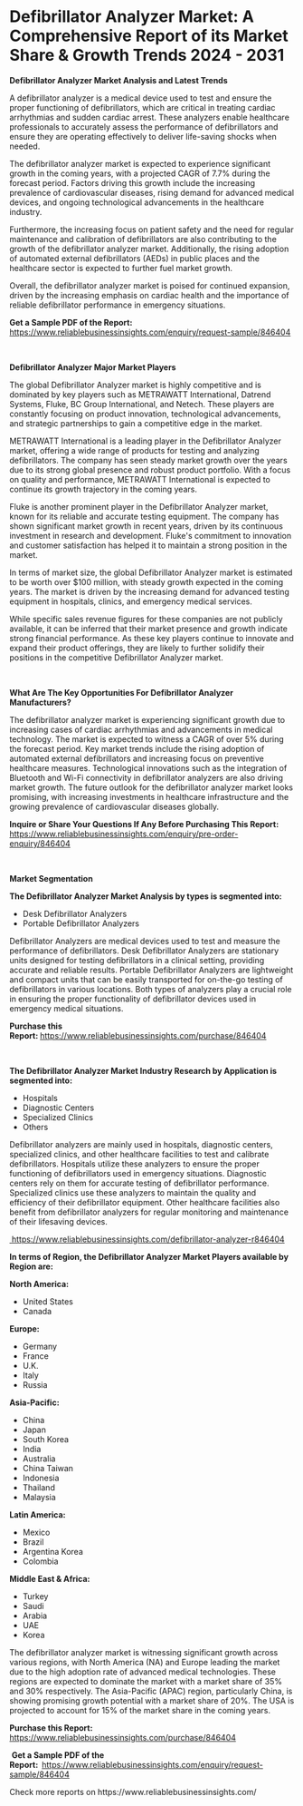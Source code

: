 <p><h1>Defibrillator Analyzer Market: A Comprehensive Report of its Market Share & Growth Trends 2024 - 2031</h1></p><p><strong>Defibrillator Analyzer Market Analysis and Latest Trends</strong></p>
<p><p>A defibrillator analyzer is a medical device used to test and ensure the proper functioning of defibrillators, which are critical in treating cardiac arrhythmias and sudden cardiac arrest. These analyzers enable healthcare professionals to accurately assess the performance of defibrillators and ensure they are operating effectively to deliver life-saving shocks when needed.</p><p>The defibrillator analyzer market is expected to experience significant growth in the coming years, with a projected CAGR of 7.7% during the forecast period. Factors driving this growth include the increasing prevalence of cardiovascular diseases, rising demand for advanced medical devices, and ongoing technological advancements in the healthcare industry.</p><p>Furthermore, the increasing focus on patient safety and the need for regular maintenance and calibration of defibrillators are also contributing to the growth of the defibrillator analyzer market. Additionally, the rising adoption of automated external defibrillators (AEDs) in public places and the healthcare sector is expected to further fuel market growth.</p><p>Overall, the defibrillator analyzer market is poised for continued expansion, driven by the increasing emphasis on cardiac health and the importance of reliable defibrillator performance in emergency situations.</p></p>
<p><strong>Get a Sample PDF of the Report:&nbsp;</strong> <a href="https://www.reliablebusinessinsights.com/enquiry/request-sample/846404">https://www.reliablebusinessinsights.com/enquiry/request-sample/846404</a></p>
<p>&nbsp;</p>
<p><strong>Defibrillator Analyzer Major Market Players</strong></p>
<p><p>The global Defibrillator Analyzer market is highly competitive and is dominated by key players such as METRAWATT International, Datrend Systems, Fluke, BC Group International, and Netech. These players are constantly focusing on product innovation, technological advancements, and strategic partnerships to gain a competitive edge in the market.</p><p>METRAWATT International is a leading player in the Defibrillator Analyzer market, offering a wide range of products for testing and analyzing defibrillators. The company has seen steady market growth over the years due to its strong global presence and robust product portfolio. With a focus on quality and performance, METRAWATT International is expected to continue its growth trajectory in the coming years.</p><p>Fluke is another prominent player in the Defibrillator Analyzer market, known for its reliable and accurate testing equipment. The company has shown significant market growth in recent years, driven by its continuous investment in research and development. Fluke's commitment to innovation and customer satisfaction has helped it to maintain a strong position in the market.</p><p>In terms of market size, the global Defibrillator Analyzer market is estimated to be worth over $100 million, with steady growth expected in the coming years. The market is driven by the increasing demand for advanced testing equipment in hospitals, clinics, and emergency medical services.</p><p>While specific sales revenue figures for these companies are not publicly available, it can be inferred that their market presence and growth indicate strong financial performance. As these key players continue to innovate and expand their product offerings, they are likely to further solidify their positions in the competitive Defibrillator Analyzer market.</p></p>
<p>&nbsp;</p>
<p><strong>What Are The Key Opportunities For Defibrillator Analyzer Manufacturers?</strong></p>
<p><p>The defibrillator analyzer market is experiencing significant growth due to increasing cases of cardiac arrhythmias and advancements in medical technology. The market is expected to witness a CAGR of over 5% during the forecast period. Key market trends include the rising adoption of automated external defibrillators and increasing focus on preventive healthcare measures. Technological innovations such as the integration of Bluetooth and Wi-Fi connectivity in defibrillator analyzers are also driving market growth. The future outlook for the defibrillator analyzer market looks promising, with increasing investments in healthcare infrastructure and the growing prevalence of cardiovascular diseases globally.</p></p>
<p><strong>Inquire or Share Your Questions If Any Before Purchasing This Report:</strong> <a href="https://www.reliablebusinessinsights.com/enquiry/pre-order-enquiry/846404">https://www.reliablebusinessinsights.com/enquiry/pre-order-enquiry/846404</a></p>
<p>&nbsp;</p>
<p><strong>Market Segmentation</strong></p>
<p><strong>The Defibrillator Analyzer Market Analysis by types is segmented into:</strong></p>
<p><ul><li>Desk Defibrillator Analyzers</li><li>Portable Defibrillator Analyzers</li></ul></p>
<p><p>Defibrillator Analyzers are medical devices used to test and measure the performance of defibrillators. Desk Defibrillator Analyzers are stationary units designed for testing defibrillators in a clinical setting, providing accurate and reliable results. Portable Defibrillator Analyzers are lightweight and compact units that can be easily transported for on-the-go testing of defibrillators in various locations. Both types of analyzers play a crucial role in ensuring the proper functionality of defibrillator devices used in emergency medical situations.</p></p>
<p><strong>Purchase this Report:&nbsp;</strong><a href="https://www.reliablebusinessinsights.com/purchase/846404">https://www.reliablebusinessinsights.com/purchase/846404</a></p>
<p>&nbsp;</p>
<p><strong>The Defibrillator Analyzer Market Industry Research by Application is segmented into:</strong></p>
<p><ul><li>Hospitals</li><li>Diagnostic Centers</li><li>Specialized Clinics</li><li>Others</li></ul></p>
<p><p>Defibrillator analyzers are mainly used in hospitals, diagnostic centers, specialized clinics, and other healthcare facilities to test and calibrate defibrillators. Hospitals utilize these analyzers to ensure the proper functioning of defibrillators used in emergency situations. Diagnostic centers rely on them for accurate testing of defibrillator performance. Specialized clinics use these analyzers to maintain the quality and efficiency of their defibrillator equipment. Other healthcare facilities also benefit from defibrillator analyzers for regular monitoring and maintenance of their lifesaving devices.</p></p>
<p><a href="https://www.reliablebusinessinsights.com/defibrillator-analyzer-r846404">&nbsp;https://www.reliablebusinessinsights.com/defibrillator-analyzer-r846404</a></p>
<p><strong>In terms of Region, the Defibrillator Analyzer Market Players available by Region are:</strong></p>
<p>
    <p> <strong> North America: </strong>
        <ul>
            <li>United States</li>
            <li>Canada</li>
        </ul>
        </p> 
    <p> <strong> Europe: </strong>
        <ul>
            <li>Germany</li>
            <li>France</li>
            <li>U.K.</li>
            <li>Italy</li>
            <li>Russia</li>
        </ul>
        </p> 
    <p> <strong> Asia-Pacific: </strong>
        <ul>
            <li>China</li>
            <li>Japan</li>
            <li>South Korea</li>
            <li>India</li>
            <li>Australia</li>
            <li>China Taiwan</li>
            <li>Indonesia</li>
            <li>Thailand</li>
            <li>Malaysia</li>
        </ul>
        </p> 
    <p> <strong> Latin America: </strong>
        <ul>
            <li>Mexico</li>
            <li>Brazil</li>
            <li>Argentina Korea</li>
            <li>Colombia</li>
        </ul>
        </p> 
    <p> <strong> Middle East & Africa: </strong>
        <ul>
            <li>Turkey</li>
            <li>Saudi</li>
            <li>Arabia</li>
            <li>UAE</li>
            <li>Korea</li>
        </ul>
    </p>
    </p>
<p><p>The defibrillator analyzer market is witnessing significant growth across various regions, with North America (NA) and Europe leading the market due to the high adoption rate of advanced medical technologies. These regions are expected to dominate the market with a market share of 35% and 30% respectively. The Asia-Pacific (APAC) region, particularly China, is showing promising growth potential with a market share of 20%. The USA is projected to account for 15% of the market share in the coming years.</p></p>
<p><strong>Purchase this Report: </strong><a href="https://www.reliablebusinessinsights.com/purchase/846404">https://www.reliablebusinessinsights.com/purchase/846404</a></p>
<p>&nbsp;<strong>Get a Sample PDF of the Report:&nbsp;&nbsp;</strong><a href="https://www.reliablebusinessinsights.com/enquiry/request-sample/846404">https://www.reliablebusinessinsights.com/enquiry/request-sample/846404</a></p>
<p><strong></strong></p>
<p>Check more reports on https://www.reliablebusinessinsights.com/</p>